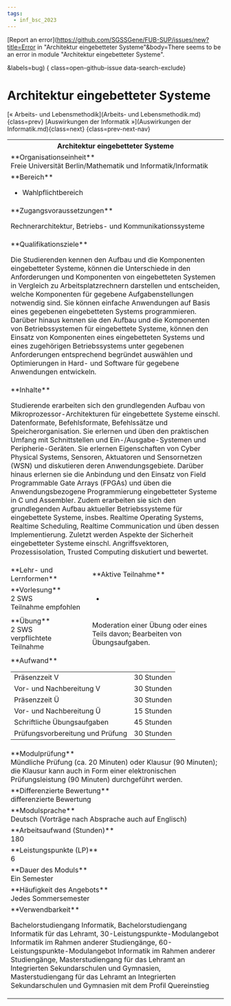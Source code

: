 ```yaml
---
tags:
  - inf_bsc_2023
---
```

[Report an error](https://github.com/SGSSGene/FUB-SUP/issues/new?title=Error in "Architektur eingebetteter Systeme"&body=There seems to be an error in module "Architektur eingebetteter Systeme".

<Describe here a slightly more detailed description of what is wrong>&labels=bug)
{ class=open-github-issue data-search-exclude}

# Architektur eingebetteter Systeme

[« Arbeits- und Lebensmethodik](Arbeits- und Lebensmethodik.md){class=prev}
[Auswirkungen der Informatik »](Auswirkungen der Informatik.md){class=next}
{class=prev-next-nav}

<table markdown id="moduledesc">
<tr markdown class="moduledesc_head"><th colspan="2">Architektur eingebetteter Systeme </th></tr>
<tr markdown><td colspan="2">**Organisationseinheit**   <br>Freie Universität Berlin/Mathematik und Informatik/Informatik</td></tr>

<tr markdown><td colspan="2">**Bereich**<br>


- Wahlpflichtbereich

</td></tr>

<tr markdown><td colspan="2">**Zugangsvoraussetzungen** <br>

Rechnerarchitektur, Betriebs- und Kommunikationssysteme


</td></tr>
<tr markdown><td colspan="2">**Qualifikationsziele**    <br>

Die Studierenden kennen den Aufbau und die Komponenten eingebetteter
Systeme, können die Unterschiede in den Anforderungen und Komponenten von
eingebetteten Systemen in Vergleich zu Arbeitsplatzrechnern darstellen und
entscheiden, welche Komponenten für gegebene Aufgabenstellungen notwendig
sind. Sie können einfache Anwendungen auf Basis eines gegebenen
eingebetteten Systems programmieren. Darüber hinaus kennen sie den Aufbau
und die Komponenten von Betriebssystemen für eingebettete Systeme, können
den Einsatz von Komponenten eines eingebetteten Systems und eines
zugehörigen Betriebssystems unter gegebenen Anforderungen entsprechend
begründet auswählen und Optimierungen in Hard- und Software für gegebene
Anwendungen entwickeln.


</td></tr>
<tr markdown><td colspan="2">**Inhalte**                <br>

Studierende erarbeiten sich den grundlegenden Aufbau von
Mikroprozessor-Architekturen für eingebettete Systeme einschl. Datenformate,
Befehlsformate, Befehlssätze und Speicherorganisation. Sie erlernen und üben
den praktischen Umfang mit Schnittstellen und Ein-/Ausgabe-Systemen und
Peripherie-Geräten. Sie erlernen Eigenschaften von Cyber Physical Systems,
Sensoren, Aktuatoren und Sensornetzen (WSN) und diskutieren deren
Anwendungsgebiete. Darüber hinaus erlernen sie die Anbindung und den Einsatz
von Field Programmable Gate Arrays (FPGAs) und üben die Anwendungsbezogene
Programmierung eingebetteter Systeme in C und Assembler. Zudem erarbeiten
sie sich den grundlegenden Aufbau aktueller Betriebssysteme für eingebettete
Systeme, insbes. Realtime Operating Systems, Realtime Scheduling, Realtime
Communication und üben dessen Implementierung. Zuletzt werden Aspekte der
Sicherheit eingebetteter Systeme einschl. Angriffsvektoren,
Prozessisolation, Trusted Computing diskutiert und bewertet.


</td></tr>

<tr markdown><td>**Lehr- und Lernformen**</td><td>**Aktive Teilnahme**</td></tr>
<tr markdown><td> **Vorlesung** <br>2 SWS <br> Teilnahme empfohlen</td><td>

-
</td></tr>
<tr markdown><td> **Übung** <br>2 SWS <br> verpflichtete Teilnahme</td><td>

Moderation einer Übung oder eines Teils davon; Bearbeiten von Übungsaufgaben.
</td></tr>
<tr markdown><td colspan="2">**Aufwand**                <br>
<table class="aufwand_table">
<tr><td>Präsenzzeit V</td><td>30 Stunden</td></tr>
<tr><td>Vor- und Nachbereitung V</td><td>30 Stunden</td></tr>
<tr><td>Präsenzzeit Ü</td><td>30 Stunden</td></tr>
<tr><td>Vor- und Nachbereitung Ü</td><td>15 Stunden</td></tr>
<tr><td>Schriftliche Übungsaufgaben</td><td>45 Stunden</td></tr>
<tr><td>Prüfungsvorbereitung und Prüfung</td><td>30 Stunden</td></tr>
</table>

</td></tr>
<tr markdown><td colspan="2">**Modulprüfung**             <br>Mündliche Prüfung (ca. 20 Minuten) oder Klausur (90 Minuten); die Klausur
kann auch in Form einer elektronischen Prüfungsleistung (90 Minuten)
durchgeführt werden.


</td></tr>
<tr markdown><td colspan="2">**Differenzierte Bewertung** <br>differenzierte Bewertung

</td></tr>
<tr markdown><td colspan="2">**Modulsprache**             <br>Deutsch (Vorträge nach Absprache auch auf Englisch)</td></tr>
<tr markdown><td colspan="2">**Arbeitsaufwand (Stunden)** <br>180</td></tr>
<tr markdown><td colspan="2">**Leistungspunkte (LP)**     <br>6</td></tr>
<tr markdown><td colspan="2">**Dauer des Moduls**         <br>Ein Semester</td></tr>
<tr markdown><td colspan="2">**Häufigkeit des Angebots**  <br>Jedes Sommersemester</td></tr>
<tr markdown><td colspan="2">**Verwendbarkeit**           <br>

Bachelorstudiengang Informatik, Bachelorstudiengang Informatik für das
Lehramt, 30-Leistungspunkte-Modulangebot Informatik im Rahmen anderer
Studiengänge, 60-Leistungspunkte-Modulangebot Informatik im Rahmen anderer
Studiengänge, Masterstudiengang für das Lehramt an Integrierten
Sekundarschulen und Gymnasien, Masterstudiengang für das Lehramt an
Integrierten Sekundarschulen und Gymnasien mit dem Profil Quereinstieg


</td></tr>

</table>
